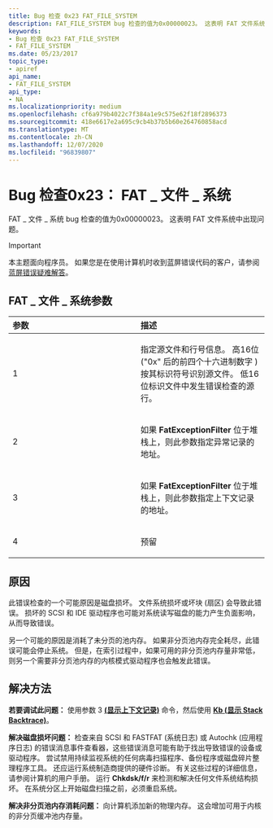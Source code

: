 ```yaml
---
title: Bug 检查 0x23 FAT_FILE_SYSTEM
description: FAT_FILE_SYSTEM bug 检查的值为0x00000023。 这表明 FAT 文件系统中出现问题。
keywords:
- Bug 检查 0x23 FAT_FILE_SYSTEM
- FAT_FILE_SYSTEM
ms.date: 05/23/2017
topic_type:
- apiref
api_name:
- FAT_FILE_SYSTEM
api_type:
- NA
ms.localizationpriority: medium
ms.openlocfilehash: cf6a979b4022c7f384a1e9c575e62f18f2896373
ms.sourcegitcommit: 418e6617e2a695c9cb4b37b5b60e264760858acd
ms.translationtype: MT
ms.contentlocale: zh-CN
ms.lasthandoff: 12/07/2020
ms.locfileid: "96839807"
---
```

# <a name="bug-check-0x23-fat_file_system"></a>Bug 检查0x23： FAT \_ 文件 \_ 系统


FAT \_ 文件 \_ 系统 bug 检查的值为0x00000023。 这表明 FAT 文件系统中出现问题。

> [!IMPORTANT]
> 本主题面向程序员。 如果您是在使用计算机时收到蓝屏错误代码的客户，请参阅[蓝屏错误疑难解答](https://www.windows.com/stopcode)。


## <a name="fat_file_system-parameters"></a>FAT \_ 文件 \_ 系统参数


<table>
<colgroup>
<col width="50%" />
<col width="50%" />
</colgroup>
<thead>
<tr class="header">
<th align="left">参数</th>
<th align="left">描述</th>
</tr>
</thead>
<tbody>
<tr class="odd">
<td align="left"><p>1</p></td>
<td align="left"><p>指定源文件和行号信息。 高16位 ("0x" 后的前四个十六进制数字 ) 按其标识符号识别源文件。 低16位标识文件中发生错误检查的源行。</p></td>
</tr>
<tr class="even">
<td align="left"><p>2</p></td>
<td align="left"><p>如果 <strong>FatExceptionFilter</strong> 位于堆栈上，则此参数指定异常记录的地址。</p></td>
</tr>
<tr class="odd">
<td align="left"><p>3</p></td>
<td align="left"><p>如果 <strong>FatExceptionFilter</strong> 位于堆栈上，则此参数指定上下文记录的地址。</p></td>
</tr>
<tr class="even">
<td align="left"><p>4</p></td>
<td align="left"><p>预留</p></td>
</tr>
</tbody>
</table>

 

<a name="cause"></a>原因
-----

此错误检查的一个可能原因是磁盘损坏。 文件系统损坏或坏块 (扇区) 会导致此错误。 损坏的 SCSI 和 IDE 驱动程序也可能对系统读写磁盘的能力产生负面影响，从而导致错误。

另一个可能的原因是消耗了未分页的池内存。 如果非分页池内存完全耗尽，此错误可能会停止系统。 但是，在索引过程中，如果可用的非分页池内存量非常低，则另一个需要非分页池内存的内核模式驱动程序也会触发此错误。

<a name="resolution"></a>解决方法
----------

**若要调试此问题：** 使用参数 3 [**(显示上下文记录)**](-cxr--display-context-record-.md) 命令，然后使用 [**Kb (显示 Stack Backtrace)**](k--kb--kc--kd--kp--kp--kv--display-stack-backtrace-.md)。

**解决磁盘损坏问题：** 检查来自 SCSI 和 FASTFAT (系统日志) 或 Autochk (应用程序日志) 的错误消息事件查看器，这些错误消息可能有助于找出导致错误的设备或驱动程序。 尝试禁用持续监视系统的任何病毒扫描程序、备份程序或磁盘碎片整理程序工具。 还应运行系统制造商提供的硬件诊断。 有关这些过程的详细信息，请参阅计算机的用户手册。 运行 **Chkdsk/f/r** 来检测和解决任何文件系统结构损坏。 在系统分区上开始磁盘扫描之前，必须重启系统。

**解决非分页池内存消耗问题：** 向计算机添加新的物理内存。 这会增加可用于内核的非分页缓冲池内存量。

 

 





